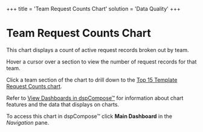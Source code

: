 +++
title = 'Team Request Counts Chart'
solution = 'Data Quality'
+++

# Team Request Counts Chart

This chart displays a count of active request records broken out by
team.

Hover a cursor over a section to view the number of request records for
that team.

Click a team section of the chart to drill down to the [Top 15 Template
Request Counts chart](Top_15_Template_Request_Counts).

Refer to [View Dashboards in
dspCompose™](View_Dashboards_in_dspCompose) for information about
chart features and the data that displays on charts.

To access this chart in dspCompose™ click
<span style="font-weight: bold;">Main Dashboard</span> in the
<span style="font-style: italic;">Navigation</span> pane.
